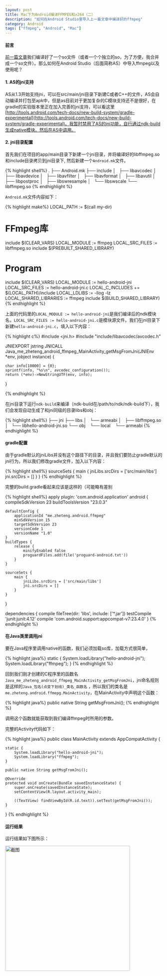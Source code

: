 ```yaml
---
layout: post
title: Mac下为Android编译FFMPEG和x264（二）
description: "如何在Android Studio里导入上一篇文章中编译好的ffmpeg"
category: Android
tags: ["ffmpeg", "Android", "Mac"]
---
```



#### 前言

[前一篇文章](/android/2016/05/26/build-ffmpeg-for-android-with-x264/)我们编译好了一个so文件（或者一个个独立的so，为了方便，我合并成一个so文件）。那么如何在Android Studio（后面简称AS）中导入ffmpeg以及使用呢？

#### 1. AS的jni支持

AS从1.3开始支持jni，可以在src/main/jni目录下新建C或者C++的文件，AS会自动编译并打包至apk中，但是as目前对于更加复杂的C模块支持还不是很好，在gradle的实验版本里正在加入完善的jni支持，可以看这里[http://tools.android.com/tech-docs/new-build-system/gradle-experimental](http://tools.android.com/tech-docs/new-build-system/gradle-experimental)。我暂时禁用了AS的jni功能，自行通过ndk-build生成native模块。然后在AS中调用。

#### 2. jni目录配置

首先我们在项目的app/main目录下新建一个jni目录，并将编译好的libffmpeg.so 和include目录拷贝到jni目录下, 然后新建一个`Android.mk`文件。

{% highlight shell%}
.
├── Android.mk
├── include
│   ├── libavcodec
│   ├── libavdevice
│   ├── libavfilter
│   ├── libavformat
│   ├── libavutil
│   ├── libpostproc
│   ├── libswresample
│   └── libswscale
└── libffmpeg.so
{% endhighlight %}

`Android.mk`文件内容如下：

{% highlight make%}
LOCAL_PATH := $(call my-dir)

# FFmpeg库
include $(CLEAR_VARS)
LOCAL_MODULE := ffmpeg
LOCAL_SRC_FILES := libffmpeg.so
include $(PREBUILT_SHARED_LIBRARY)

# Program
include $(CLEAR_VARS)
LOCAL_MODULE := hello-android-jni
LOCAL_SRC_FILES := hello-android-jni.c
LOCAL_C_INCLUDES += $(LOCAL_PATH)/include
LOCAL_LDLIBS := -llog -lz
LOCAL_SHARED_LIBRARIES := ffmpeg
include $(BUILD_SHARED_LIBRARY)
{% endhighlight %}

上面的代码里的`LOCAL_MODULE := hello-android-jni`是我们编译后的ndk模块名，`LOCAL_SRC_FILES := hello-android-jni.c`是模块源文件。我们在jni目录下新建`hello-android-jni.c`，填入以下内容：


{% highlight c%}
#include <jni.h>
#include "include/libavcodec/avcodec.h"

JNIEXPORT jstring JNICALL
Java_me_zheteng_android_ffmpeg_MainActivity_getMsgFromJni(JNIEnv *env, jobject instance) {

    char info[10000] = {0};
    sprintf(info, "%s\n", avcodec_configuration());
    return (*env)->NewStringUTF(env, info);
}

{% endhighlight %}

在jni目录下运行`ndk-build`来编译（ndk-build在/path/to/ndk/ndk-build下），我们会发现自动生成了和jni同级的目录libs和obj：

{% highlight shell%}
├── jni
├── libs
│   └── armeabi
│       ├── libffmpeg.so
│       └── libhello-android-jni.so
└── obj
    └── local
        └── armeabi
{% endhighlight %}

#### gradle配置

由于gradle默认的jniLibs并没有这个路径下的目录，并且我们要防止gradle默认的jni行为，所以我们修改gradle文件，加入以下内容：

{% highlight shell%}
sourceSets {
    main {
        jniLibs.srcDirs = ['src/main/libs'] 
        jni.srcDirs = []
    }
}
{% endhighlight %}

完整的build.gradle看起来应该是这样的（可能略有差别

{% highlight shell%}
apply plugin: 'com.android.application'
android {
    compileSdkVersion 23
    buildToolsVersion "23.0.3"

    defaultConfig {
        applicationId "me.zheteng.android.ffmpeg"
        minSdkVersion 15
        targetSdkVersion 23
        versionCode 1
        versionName "1.0"
    }
    buildTypes {
        release {
            minifyEnabled false
            proguardFiles.add(file('proguard-android.txt'))
        }
    }

    sourceSets {
        main {
            jniLibs.srcDirs = ['src/main/libs']
            jni.srcDirs = []
        }
    }
}

dependencies {
    compile fileTree(dir: 'libs', include: ['*.jar'])
    testCompile 'junit:junit:4.12'
    compile 'com.android.support:appcompat-v7:23.4.0'
}
{% endhighlight %}


#### 在Java类里调用jni

要在Java程序里调用native的函数，我们必须加载so库，加载方式很简单，

{% highlight java%}
static {
    System.loadLibrary("hello-android-jni");
    System.loadLibrary("ffmpeg");
}
{% endhighlight %}

回到我们刚才创建的C程序里的函数名`Java_me_zheteng_android_ffmpeg_MainActivity_getMsgFromJni`，jni命名规则是这样的`Java_包名(点变下划线)_类名_函数名` ，所以我们的类名是`me.zheteng.android.ffmepg.MainActivity`，在MainActivity中声明这个函数：

{% highlight java%}
public native String getMsgFromJni();
{% endhighlight %}

调用这个函数就能获取到我们编译ffmpeg时所用的参数。

完整的Activity代码如下：

{% highlight java%}
public class MainActivity extends AppCompatActivity {

    static {
        System.loadLibrary("hello-android-jni");
        System.loadLibrary("ffmpeg");
    }

    public native String getMsgFromJni();

    @Override
    protected void onCreate(Bundle savedInstanceState) {
        super.onCreate(savedInstanceState);
        setContentView(R.layout.activity_main);

        ((TextView) findViewById(R.id.text)).setText(getMsgFromJni());
    }
}
{% endhighlight %}

#### 运行结果

运行结果如下图所示：


<img style="height:400px; width:auto;" src="https://github.com/junyuecao/junyuecao.github.io/blob/master/assets/static/20160527.png?raw=true" alt="截图">


